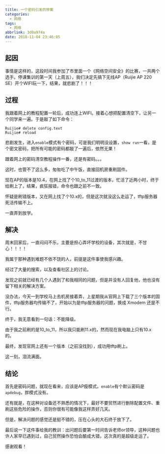 ```yaml
---
title: 一个密码引发的惨案
categories:
  - 网络
tags:
  - 网络
abbrlink: 3d0a974a
date: 2018-11-04 23:46:05
---
```


## 起因

事情是这样的，这段时间我参加了市里面一个《网络空间安全》的比赛，一共两个选手。停课集训的第一天（上周五），我们决定先搞下无线AP（Ruijie AP 220 SE）开个WIFI玩一下，结果，就悲剧了！！！

## 过程

我跟着网上的教程配置一轮后，成功连上WIFI。接着心想把配置清空下，让另一个同学来一遍。于是敲了如下命令：

```shell
Ruijie# delete config.text
Ruijie# reload
```

悲剧发生，进入`enable`模式有个密码，可是我们明明没设置，`show run`一看，是个密文密码，把所有可能的密码都敲了一遍后，依然无果！

跟着网上的密码清空教程操作一番，还是有密码。。。

这时，也管不了这么多，匆匆吃了中午饭，直接回机房重刷固件。

现在AP的版本是10.4，在网上找了个10_to_11过渡的版本，忙活了近两小时，终于给刷上了，结果，疯狂报错，命令也跟之前不一致。

怀疑是刷错版本，又在网上找了个10.x的，但是这次就没这么走运了，tftp服务器死活传输不上。

一直弄到放学。

## 解决

周末回家后，一直闷闷不乐，主要是担心弄坏学校的设备，其次就是，不甘心！！！！

我属于那种遇到难题不依不饶的人，前提是这件事使我感兴趣。

经过了大量的搜索，以及查看社区上的讨论。

发现之前就已经有几个人遇到了和我相同的问题，但是并没有人回复他，他也没有留下相关的解决方案。

没办法，今天一到学校马上去机房接着弄，上星期我从官网上下载了三个版本的固件，tftp服务器均传输不了，开始以为是tftp服务器的问题，换成 Xmodem 还是不行。

终于，我无意看到一句话：不能降级。

由于我之前刷的是10_to_11，所以我只能刷11.x的，然而现在我电脑上只有10.x的。

最终，发现官网上还有一个版本（之前没找到），成功用tftp刷上。

这一刻，泪流满面。

## 结论

首先是密码问题，就现在看来，应该是AP瘦模式，`enable`有个默认密码是`apdebug`，胖模式没有。

还有就是，在这种对设备还不熟悉的情况下，最好不要贸然进行删除配置文件、重刷这些危险的操作，否则你很有可能像我这样弄好几天。

但是，解决问题的感觉还是挺不错的，压在心头的大石终于放下了。

最后说一下这件事给我的教训：出问题后要第一时间告诉老师or领导，这种问题也许人家早已遇到过，自己贸然操作恐怕会酿成大错，这次真的是超级走运了。

感谢观看！

